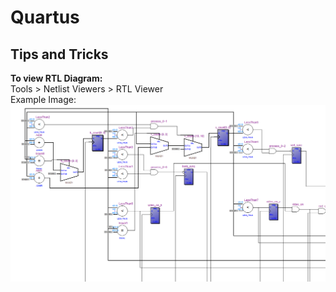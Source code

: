 # Quartus

## Tips and Tricks

**To view RTL Diagram:**  
Tools > Netlist Viewers > RTL Viewer  
Example Image:
![Example Image](../_res/quartus-rtl-viewer.png)

